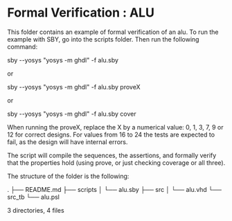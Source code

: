 Formal Verification : ALU
=========================

This folder contains an example of formal verification of an alu.
To run the example with SBY, go into the
scripts folder. Then run the following command:

sby --yosys "yosys -m ghdl" -f alu.sby

or

sby --yosys "yosys -m ghdl" -f alu.sby proveX

or

sby --yosys "yosys -m ghdl" -f alu.sby cover

When running the proveX, replace the X by a numerical value: 0, 1, 3, 7, 9 or 12 for correct designs. For values from 16 to 24 the tests are expected to fail, as the design will have internal errors.


The script will compile the sequences, the assertions, and
formally verify that the properties hold (using prove, or just checking coverage or all three).

The structure of the folder is the following:

.
├── README.md
├── scripts
│   └── alu.sby
├── src
│   └── alu.vhd
└── src_tb
    └── alu.psl

3 directories, 4 files
